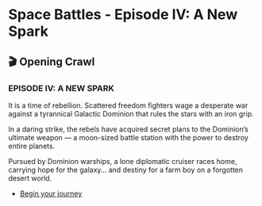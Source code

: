
# Space Battles - Episode IV: A New Spark

## 🎬 Opening Crawl

### EPISODE IV: A NEW SPARK

It is a time of rebellion. Scattered freedom fighters wage a desperate war against a tyrannical Galactic Dominion that rules the stars with an iron grip.

In a daring strike, the rebels have acquired secret plans to the Dominion’s ultimate weapon — a moon-sized battle station with the power to destroy entire planets.

Pursued by Dominion warships, a lone diplomatic cruiser races home, carrying hope for the galaxy… and destiny for a farm boy on a forgotten desert world.

- [Begin your journey](../space-battles/scene1.md)